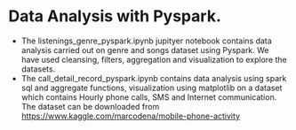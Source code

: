 # Data Analysis with Pyspark.
- The listenings_genre_pyspark.ipynb jupityer notebook contains data analysis carried out on genre and songs dataset using Pyspark. We have used cleansing, filters, aggregation and visualization to explore the datasets. 
- The call_detail_record_pyspark.ipynb contains data analysis using spark sql and aggregate functions, visualization using matplotlib on a dataset which contains Hourly phone calls, SMS and Internet communication. The dataset can be downloaded from https://www.kaggle.com/marcodena/mobile-phone-activity
